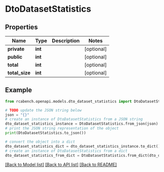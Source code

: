 # DtoDatasetStatistics


## Properties

Name | Type | Description | Notes
------------ | ------------- | ------------- | -------------
**private** | **int** |  | [optional] 
**public** | **int** |  | [optional] 
**total** | **int** |  | [optional] 
**total_size** | **int** |  | [optional] 

## Example

```python
from rcabench.openapi.models.dto_dataset_statistics import DtoDatasetStatistics

# TODO update the JSON string below
json = "{}"
# create an instance of DtoDatasetStatistics from a JSON string
dto_dataset_statistics_instance = DtoDatasetStatistics.from_json(json)
# print the JSON string representation of the object
print(DtoDatasetStatistics.to_json())

# convert the object into a dict
dto_dataset_statistics_dict = dto_dataset_statistics_instance.to_dict()
# create an instance of DtoDatasetStatistics from a dict
dto_dataset_statistics_from_dict = DtoDatasetStatistics.from_dict(dto_dataset_statistics_dict)
```
[[Back to Model list]](../README.md#documentation-for-models) [[Back to API list]](../README.md#documentation-for-api-endpoints) [[Back to README]](../README.md)


